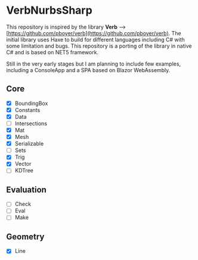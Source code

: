 # VerbNurbsSharp
This repository is inspired by the library **Verb** --> [https://github.com/pboyer/verb](https://github.com/pboyer/verb). 
The initial library uses Haxe to build for different languages including C# with some limitation and bugs. This repository is a porting of the library in native C# and is based on NET5 framework.

Still in the very early stages but I am planning to include few examples, including a ConsoleApp and a SPA based on Blazor WebAssembly.
## Core

 - [x] BoundingBox
 - [x] Constants
 - [x] Data
 - [ ] Intersections
 - [x] Mat
 - [x] Mesh
 - [x] Serializable
 - [ ] Sets
 - [x] Trig
 - [x] Vector
 - [ ] KDTree 

## Evaluation
- [ ] Check
- [ ] Eval
- [ ] Make

## Geometry
- [x] Line
<!--stackedit_data:
eyJoaXN0b3J5IjpbLTE1Njc4MTk4ODJdfQ==
-->
